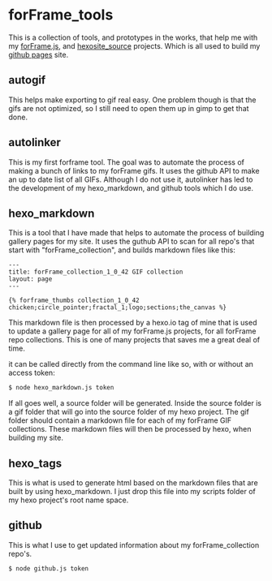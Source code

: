 # forFrame_tools

This is a collection of tools, and prototypes in the works, that help me with my [forFrame.js](https://github.com/stintosestudios/forFrame), and [hexosite_source](https://github.com/stintosestudios/hexo_sitesource) projects. Which is all used to build my [github pages](https://stintosestudios.github.io/) site.

## autogif

This helps make exporting to gif real easy. One problem though is that the gifs are not optimized, so I still need to open them up in gimp to get that done.

## autolinker

This is my first forframe tool. The goal was to automate the process of making a bunch of links to my forFrame gifs. It uses the github API to make an up to date list of all GIFs. Although I do not use it, autolinker has led to the development of my hexo_markdown, and github tools which I do use.

## hexo_markdown

This is a tool that I have made that helps to automate the process of building gallery pages for my site. It uses the guthub API to scan for all repo's that start with "forFrame_collection", and builds markdown files like this:

```
---
title: forFrame_collection_1_0_42 GIF collection
layout: page
---

{% forframe_thumbs collection_1_0_42 chicken;circle_pointer;fractal_1;logo;sections;the_canvas %}
```

This markdown file is then processed by a hexo.io tag of mine that is used to update a gallery page for all of my forFrame.js projects, for all forFrame repo collections. This is one of many projects that saves me a great deal of time.

it can be called directly from the command line like so, with or without an access token:

```bash
$ node hexo_markdown.js token
```

If all goes well, a source folder will be generated. Inside the source folder is a gif folder that will go into the source folder of my hexo project. The gif folder should contain a markdown file for each of my forFrame GIF collections. These markdown files will then be processed by hexo, when building my site.

## hexo_tags

This is what is used to generate html based on the markdown files that are built by using hexo_markdown. I just drop this file into my scripts folder of my hexo project's root name space.

## github

This is what I use to get updated information about my forFrame_collection repo's.

```bash
$ node github.js token
```